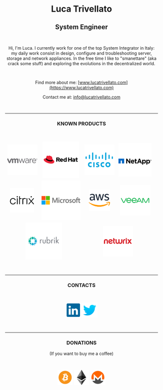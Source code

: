 <divs style="text-align: center;">

# Luca Trivellato

## System Engineer 

<br>

Hi, I'm Luca. I currently work for one of the top System Integrator in Italy: my daily work consist in design, configure and troubleshooting server, storage and network appliances. In the free time I like to "smanettare" (aka crack some stuff) and exploring the evolutions in the decentralized world.

<br>

Find more about me: [www.lucatrivellato.com](https://www.lucatrivellato.com)

Contact me at: [info@lucatrivellato.com](mailto:info@lucatrivellato.com)

<br>

---

### KNOWN PRODUCTS

<br>

<table style="width:100%">
    <tr style="border-style: hidden">
        <td>
            <img src="images/vmware_logo.png" width="100" height="100" style="text-allign: center">
        </td>
        <td>
            <img src="images/redhat_logo.png" width="120" height="120" style="text-allign: center">
        </td>
        <td>
            <img src="images/cisco_logo.png" width="100" height="100" style="text-allign: center">
        </td>
        <td>
            <img src="images/netapp_logo.png" width="110" height="110" style="text-allign: center">
        </td>
    </tr>
    <tr style="border-style: hidden">
        <td>
            <img src="images/citrix_logo.png" width="80" height="80" style="text-allign: center">
        </td>
        <td>
            <img src="images/microsoft_logo.png" width="130" height="130" style="text-allign: center">
        </td>
        <td>
            <img src="images/aws_logo.png" width="70" height="70" style="text-allign: center">
        </td>
        <td>
            <img src="images/veeam_logo.png" width="100" height="100" style="text-allign: center">
        </td>
    </tr>
        <tr style="border-style: hidden">
        <td colspan="2">
            <img src="images/rubrik_logo.png" width="120" height="120" style="text-allign: center; padding-right=5">
        </td>
        <td colspan="2">
            <img src="images/netwrix_logo.png" width="100" height="100" style="text-allign: center">
        </td>
        <td>
        </td>
    </tr>
</table>

<br>

---

### CONTACTS

<br>

[<img src="images/linkedin_logo.png" width="50" height="50">](https://www.linkedin.com/in/luca-trivellato/)
[<img src="images/twitter_logo.png" width="50" height="50">](https://twitter.com/luk_twe)

<br>

---

### DONATIONS

(If you want to buy me a coffee)

<br>

[<img src="images/btc_logo.png" width="50" height="50">]()
[<img src="images/eth_logo.png" width="50" height="50">]()
[<img src="images/xmr_logo.png" width="50" height="50">]()

</div>
